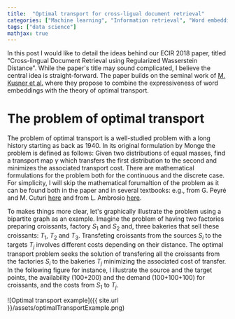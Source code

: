 ```yaml
---
title:  "Optimal transport for cross-ligual document retrieval"
categories: ["Machine learning", "Information retrieval", "Word embeddings"]
tags: ["data science"]
mathjax: true
---
```


In this post I would like to detail the ideas behind our ECIR 2018 paper, titled "Cross-lingual Document Retrieval using
Regularized Wasserstein Distance". While the paper's title may sound complicated, I believe the central idea is straight-forward. The paper builds on the seminal work of [M. Kusner et al.](http://proceedings.mlr.press/v37/kusnerb15.pdf) where they propose to combine the expressiveness of word embeddings with the theory of optimal transport. 

<script type="text/x-mathjax-config">
  MathJax.Hub.Config({
    tex2jax: {
      inlineMath: [ ['$','$'], ["\\(","\\)"] ],
      processEscapes: true
    }
  });
</script>


# The problem of optimal transport
The problem of optimal transport is a well-studied problem with a long history starting as back as 1940.  In its original formulation by Monge the problem is defined as follows: Given two distributions of equal masses, find a transport map $\gamma$  which transfers the first distribution to the second and minimizes the associated transport cost. There are mathematical formulations for the problem both for the continuous and the discrete case. For simplicity, I will skip the mathematical forumaltion of the problem as it can be found both in the paper and in several textbooks: e.g., from G. Peyré and M. Cuturi [here](https://optimaltransport.github.io/book/) and from L. Ambrosio [here](http://cvgmt.sns.it/media/doc/paper/1008/trasporto.pdf). 

To makes things more clear, let's graphically illustrate the problem using a bipartite graph as an example. Imagine the problem of having two factories preparing croissants, factory $S_1$ and $S_2$ and, three bakeries that sell these croissants: $T_1$, $T_2$ and $T_3$. Transfeting croissants from the sources $S_i$ to the targets $T_j$ involves different costs depending on their distance. The optimal transport problem seeks the solution of transfering all the croissants from the factories $S_i$ to the bakeries $T_j$ minimizing the associated cost of transfer. In the following figure for instance, I illustrate the source and the target points, the availability (100+200) and the demand (100+100+100) for croissants, and the costs from $S_1$ to $T_j$.

![Optimal transport example]({{ site.url }}/assets/optimalTransportExample.png)



